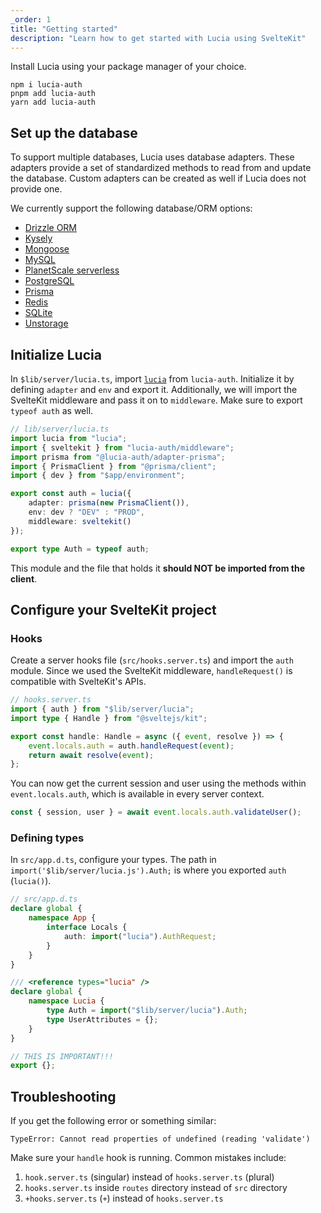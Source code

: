 ```yaml
---
_order: 1
title: "Getting started"
description: "Learn how to get started with Lucia using SvelteKit"
---
```


Install Lucia using your package manager of your choice.

```
npm i lucia-auth
pnpm add lucia-auth
yarn add lucia-auth
```

## Set up the database

To support multiple databases, Lucia uses database adapters. These adapters provide a set of standardized methods to read from and update the database. Custom adapters can be created as well if Lucia does not provide one.

We currently support the following database/ORM options:

- [Drizzle ORM](/adapters/drizzle)
- [Kysely](/adapters/kysely)
- [Mongoose](/adapters/mongoose)
- [MySQL](/adapters/mysql)
- [PlanetScale serverless](/adapters/planetscale)
- [PostgreSQL](/adapters/postgresql)
- [Prisma](/adapters/prisma)
- [Redis](/adapters/redis)
- [SQLite](/adapters/sqlite)
- [Unstorage](/adapters/unstorage)

## Initialize Lucia

In `$lib/server/lucia.ts`, import [`lucia`](/reference/lucia-auth/auth) from `lucia-auth`. Initialize it by defining `adapter` and `env` and export it. Additionally, we will import the SvelteKit middleware and pass it on to `middleware`. Make sure to export `typeof auth` as well.

```ts
// lib/server/lucia.ts
import lucia from "lucia";
import { sveltekit } from "lucia-auth/middleware";
import prisma from "@lucia-auth/adapter-prisma";
import { PrismaClient } from "@prisma/client";
import { dev } from "$app/environment";

export const auth = lucia({
	adapter: prisma(new PrismaClient()),
	env: dev ? "DEV" : "PROD",
	middleware: sveltekit()
});

export type Auth = typeof auth;
```

This module and the file that holds it **should NOT be imported from the client**.

## Configure your SvelteKit project

### Hooks

Create a server hooks file (`src/hooks.server.ts`) and import the `auth` module. Since we used the SvelteKit middleware, `handleRequest()` is compatible with SvelteKit's APIs.

```ts
// hooks.server.ts
import { auth } from "$lib/server/lucia";
import type { Handle } from "@sveltejs/kit";

export const handle: Handle = async ({ event, resolve }) => {
	event.locals.auth = auth.handleRequest(event);
	return await resolve(event);
};
```

You can now get the current session and user using the methods within `event.locals.auth`, which is available in every server context.

```ts
const { session, user } = await event.locals.auth.validateUser();
```

### Defining types

In `src/app.d.ts`, configure your types. The path in `import('$lib/server/lucia.js').Auth;` is where you exported `auth` (`lucia()`).

```ts
// src/app.d.ts
declare global {
	namespace App {
		interface Locals {
			auth: import("lucia").AuthRequest;
		}
	}
}

/// <reference types="lucia" />
declare global {
	namespace Lucia {
		type Auth = import("$lib/server/lucia").Auth;
		type UserAttributes = {};
	}
}

// THIS IS IMPORTANT!!!
export {};
```

## Troubleshooting

If you get the following error or something similar:

```
TypeError: Cannot read properties of undefined (reading 'validate')
```

Make sure your `handle` hook is running. Common mistakes include:

1. `hook.server.ts` (singular) instead of `hooks.server.ts` (plural)
2. `hooks.server.ts` inside `routes` directory instead of `src` directory
3. `+hooks.server.ts` (`+`) instead of `hooks.server.ts`
